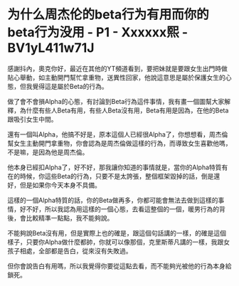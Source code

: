 # 为什么周杰伦的beta行为有用而你的beta行为没用 - P1 - Xxxxxx熙 - BV1yL411w71J

感謝抖內，奧克你好，最近在其他的YT頻道看到，要把妹就是要跟女生出門時做貼心舉動，如主動開門幫忙拿重物，送異性回家，他說這意思是屬於保護女生的心態，但我覺得這是屬於Beta的行為。

做了會不會損Alpha的心態，有討論到Beta行為這件事情，我有畫一個圖幫大家解釋，為什麼有些人Beta有用，有些人Beta沒有用，Beta有用是因為，在他的Beta跟吸引女生中間。

還有一個叫Alpha，他搞不好是，原本這個人已經很Alpha了，你想想看，周杰倫幫女生主動開門拿重物，你會認為是周杰倫做這樣的行為，而導致女生喜歡他嗎，不是嘛，是因為他是周杰倫。

他本身已經扣Alpha了，好不好，那我讓你知道的事情就是，當你的Alpha特質有在的時候，你這些Beta的行為，只要不是太誇張，整個框架毀掉的話，倒是還好，但是如果你今天本身不具備。

這樣的一個Alpha特質的話，你的Beta做再多，你都可能會無法去做到這樣的事情，好不好，所以我認為用這樣的一個心態，去看這整個的一個，暖男行為的背後，會比較精準一點點，我不能夠說。

不能夠說Beta沒有用，但是實際上也的確是，跟這個句話講的一樣，的確是這個樣子，只要你Alpha做什麼都帥，你就可以像那個，克里斯蒂凡講的一樣，我跟女孩子相處，全部都是告白，從來沒有失敗過。

但你會說告白有用嗎，所以我覺得你要從這點去看，而不能夠光被他的行為本身給鎖死。